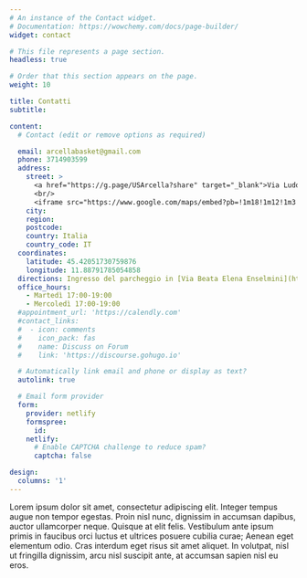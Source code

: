 ```yaml
---
# An instance of the Contact widget.
# Documentation: https://wowchemy.com/docs/page-builder/
widget: contact

# This file represents a page section.
headless: true

# Order that this section appears on the page.
weight: 10

title: Contatti
subtitle:

content:
  # Contact (edit or remove options as required)

  email: arcellabasket@gmail.com
  phone: 3714903599
  address:
    street: >
      <a href="https://g.page/USArcella?share" target="_blank">Via Ludovico Bressan, 3, 35132 Padova<a/> 
      <br/> 
      <iframe src="https://www.google.com/maps/embed?pb=!1m18!1m12!1m3!1d2800.4490244477906!2d11.88529291555598!3d45.420449079100344!2m3!1f0!2f0!3f0!3m2!1i1024!2i768!4f13.1!3m3!1m2!1s0x0%3A0x20929beabeebb6d8!2sUnione%20Sportiva%20Arcella!5e0!3m2!1sit!2sit!4v1650897187128!5m2!1sit!2sit" width="100%" height="350" style="border:0;" allowfullscreen="" loading="lazy" referrerpolicy="no-referrer-when-downgrade"></iframe>
    city: 
    region:
    postcode:
    country: Italia
    country_code: IT
  coordinates:
    latitude: 45.42051730759876
    longitude: 11.88791785054858
  directions: Ingresso del parcheggio in [Via Beata Elena Enselmini](https://goo.gl/maps/E3GKKEEFFUVB9Zxm8).
  office_hours:
    - Martedì 17:00-19:00
    - Mercoledì 17:00-19:00
  #appointment_url: 'https://calendly.com'
  #contact_links:
  #  - icon: comments
  #    icon_pack: fas
  #    name: Discuss on Forum
  #    link: 'https://discourse.gohugo.io'

  # Automatically link email and phone or display as text?
  autolink: true

  # Email form provider
  form:
    provider: netlify
    formspree:
      id:
    netlify:
      # Enable CAPTCHA challenge to reduce spam?
      captcha: false

design:
  columns: '1'
---
```


Lorem ipsum dolor sit amet, consectetur adipiscing elit. Integer tempus augue non tempor egestas. Proin nisl nunc, dignissim in accumsan dapibus, auctor ullamcorper neque. Quisque at elit felis. Vestibulum ante ipsum primis in faucibus orci luctus et ultrices posuere cubilia curae; Aenean eget elementum odio. Cras interdum eget risus sit amet aliquet. In volutpat, nisl ut fringilla dignissim, arcu nisl suscipit ante, at accumsan sapien nisl eu eros.
